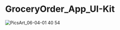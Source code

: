 # GroceryOrder_App_UI-Kit
![PicsArt_06-04-01 40 54](https://user-images.githubusercontent.com/49603163/58865561-64922980-86d4-11e9-94f2-0f3232b680f7.jpg)

